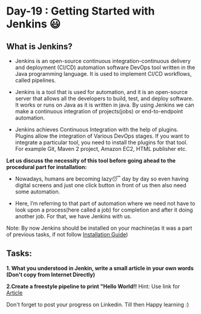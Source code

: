# Day-19 : Getting Started with Jenkins 😃



## What is Jenkins?

- Jenkins is an open-source continuous integration-continuous delivery and deployment (CI/CD) automation software DevOps tool written in the Java programming language. It is used to implement CI/CD workflows, called pipelines.

- Jenkins is a tool that is used for automation, and it is an open-source server that allows all the developers to build, test, and deploy software. It works or runs on Java as it is written in java. By using Jenkins we can make a continuous integration of projects(jobs) or end-to-endpoint automation.

- Jenkins achieves Continuous Integration with the help of plugins. Plugins allow the integration of Various DevOps stages. If you want to integrate a particular tool, you need to install the plugins for that tool. For example Git, Maven 2 project, Amazon EC2, HTML publisher etc.

**Let us discuss the necessity of this tool before going ahead to the procedural part for installation:**

- Nowadays, humans are becoming lazy😴 day by day so even having digital screens and just one click button in front of us then also need some automation.

- Here, I’m referring to that part of automation where we need not have to look upon a process(here called a job) for completion and after it doing another job. For that, we have Jenkins with us.

Note: By now Jenkins should be installed on your machine(as it was a part of previous tasks, if not follow [Installation Guide](https://youtu.be/OkVtBKqMt7I))

## Tasks:

**1. What you understood in Jenkin, write a small article in your own words (Don't copy from Internet Directly)**

**2.Create a freestyle pipeline to print "Hello World!!**
Hint: Use link for [Article](https://www.geeksforgeeks.org/what-is-jenkins)

Don't forget to post your progress on Linkedin. Till then Happy learning :)

